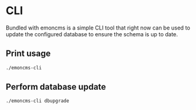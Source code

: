 # CLI

Bundled with emoncms is a simple CLI tool that right now can be used to update the configured database to ensure the schema is up to date.

## Print usage

```bash
./emoncms-cli
```

## Perform database update

```bash
./emoncms-cli dbupgrade
```
